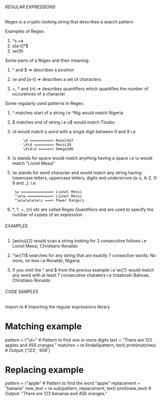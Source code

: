 ###### REGULAR EXPRESSIONS ######

Regex is a cryptic looking string that describes a search pattern 

Examples of Regex:

1) ^s.+a
2) s[a-t]*$
3) \w{9}

Some parts of a Regex and their meaning:

1) ^ and $ => describes a position

2) \w and [a-t] => describes a set of characters

3) +, * and {n} => describes quantifiers which quantifies the number of occurences of a character

Some regularly used patterns in Regex:

1) ^ matches start of a string i.e ^Nig would match Nigeria

2) $ matches end of string i.e u$ would match Tinubu

3) \d would match a word with a single digit between 0 and 9 i.e
            
            \d ==========> Ronaldo7
            \d\d ========> Messi10
            \d\d\d ======> Omega300

4) \s stands for space would match anything having a space i.e \s would match "Lionel Messi"

5) \w stands for word character and would match any string having lowercase letters, uppercase letters,
digits and underscrore (a-z, A-Z, 0-9 and _). i.e

        \w ==============> Lionel Messi
        ^\w\w ===========> Lionel Messi
        ^\w\w\w\w\w\s ===> Power Rangers


6) *, ?, +, {n} etc are called Regex Quantifiers and are used to specify the number of copies of an expression



###### EXAMPLES

1) [aeiou]{2} would scan a string looking for 2 consecutive follows i.e Lionel Messi, Christiano Ronaldo

2) ^\w{7}$ searches for any string that are exactly 7 consective words; No more, no less i.e Ronaldo, Nigeria

3) If you omit the ^ and $ from the previus example i.e \w{7} would match any word with at least 7 consecutive 
charaters i.e Indaboski Bahose, Christiano Ronaldo





###### CODE SAMPLES

import re  # Importing the regular expressions library


# Matching example
pattern = r"\d+"  # Pattern to find one or more digits
text = "There are 123 apples and 456 oranges."
matches = re.findall(pattern, text)
print(matches)  # Output: ['123', '456']


# Replacing example
pattern = r"apple"  # Pattern to find the word "apple"
replacement = "banana"
new_text = re.sub(pattern, replacement, text)
print(new_text)  # Output: "There are 123 bananas and 456 oranges."

# 